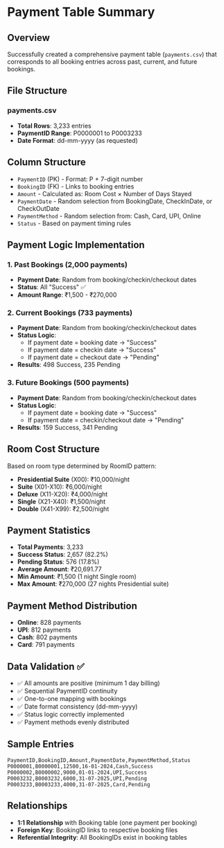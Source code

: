 # Payment Table Summary

## Overview
Successfully created a comprehensive payment table (`payments.csv`) that corresponds to all booking entries across past, current, and future bookings.

## File Structure

### payments.csv
- **Total Rows**: 3,233 entries
- **PaymentID Range**: P0000001 to P0003233
- **Date Format**: dd-mm-yyyy (as requested)

## Column Structure
- `PaymentID` (PK) - Format: P + 7-digit number
- `BookingID` (FK) - Links to booking entries
- `Amount` - Calculated as: Room Cost × Number of Days Stayed
- `PaymentDate` - Random selection from BookingDate, CheckInDate, or CheckOutDate
- `PaymentMethod` - Random selection from: Cash, Card, UPI, Online
- `Status` - Based on payment timing rules

## Payment Logic Implementation

### 1. Past Bookings (2,000 payments)
- **Payment Date**: Random from booking/checkin/checkout dates
- **Status**: All "Success" ✅
- **Amount Range**: ₹1,500 - ₹270,000

### 2. Current Bookings (733 payments)
- **Payment Date**: Random from booking/checkin/checkout dates
- **Status Logic**:
  - If payment date = booking date → "Success"
  - If payment date = checkin date → "Success"
  - If payment date = checkout date → "Pending"
- **Results**: 498 Success, 235 Pending

### 3. Future Bookings (500 payments)
- **Payment Date**: Random from booking/checkin/checkout dates
- **Status Logic**:
  - If payment date = booking date → "Success"
  - If payment date = checkin/checkout date → "Pending"
- **Results**: 159 Success, 341 Pending

## Room Cost Structure
Based on room type determined by RoomID pattern:
- **Presidential Suite** (X00): ₹10,000/night
- **Suite** (X01-X10): ₹6,000/night
- **Deluxe** (X11-X20): ₹4,000/night
- **Single** (X21-X40): ₹1,500/night
- **Double** (X41-X99): ₹2,500/night

## Payment Statistics
- **Total Payments**: 3,233
- **Success Status**: 2,657 (82.2%)
- **Pending Status**: 576 (17.8%)
- **Average Amount**: ₹20,691.77
- **Min Amount**: ₹1,500 (1 night Single room)
- **Max Amount**: ₹270,000 (27 nights Presidential suite)

## Payment Method Distribution
- **Online**: 828 payments
- **UPI**: 812 payments
- **Cash**: 802 payments
- **Card**: 791 payments

## Data Validation ✅
- ✅ All amounts are positive (minimum 1 day billing)
- ✅ Sequential PaymentID continuity
- ✅ One-to-one mapping with bookings
- ✅ Date format consistency (dd-mm-yyyy)
- ✅ Status logic correctly implemented
- ✅ Payment methods evenly distributed

## Sample Entries
```csv
PaymentID,BookingID,Amount,PaymentDate,PaymentMethod,Status
P0000001,B0000001,12500,16-01-2024,Cash,Success
P0000002,B0000002,9000,01-01-2024,UPI,Success
P0003232,B0003232,6000,31-07-2025,UPI,Pending
P0003233,B0003233,4000,31-07-2025,Card,Pending
```

## Relationships
- **1:1 Relationship** with Booking table (one payment per booking)
- **Foreign Key**: BookingID links to respective booking files
- **Referential Integrity**: All BookingIDs exist in booking tables
